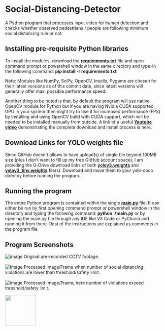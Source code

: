 # Social-Distancing-Detector
A Python program that processes input video for human detection and checks whether observed pedestrians / people are following minimum social distancing rule or not.  
## Installing pre-requisite Python libraries
To install the modules, download the [**requirements.txt**](https://github.com/Sohail-Ali-555/Social-Distancing-Detector/blob/main/requirements.txt) file and open command prompt or powershell window in the same directory and type-in the following command:
**pip install -r requirements.txt**

Note: Modules like NumPy, SciPy, OpenCV, Imutils, Pygame are chosen for their latest versions as of this commit date, since latest versions will generally offer max. possible performance speed.

Another thing to be noted is that, by default the program will use native OpenCV module for Python but if you are having Nvidia CUDA supported GPU in your system then might try to use it for increased performance (FPS) by installing and using OpenCV build with CUDA support, which will be needed to be installed manually from outside.
A link of a useful [**Youtube video**](https://www.youtube.com/watch?v=YsmhKar8oOc&t=463s) demonstrating the complete download and install process is here.

## Download Links for YOLO weights file
Since GitHub doesn't allows to have upload(s) of single file beyond 100MB size (plus I don't want to fill up my free GitHub account space), I am providing the G-Drive download links of both [**yolov3.weights**](https://drive.google.com/file/d/1P1SMncvkgbFfPwPs-TOn2pw39lzG1GCV/view?usp=drive_link) and [**yolov3_tiny.weights**](https://drive.google.com/file/d/1W5XsEmBw3HQ5r-ebwCjRIPTgwEcPo5dt/view?usp=drive_link) file(s). Download and move them to your yolo-coco directoy before running the program.  

## Running the program
The entire Python program is contained within the single [**main.py**](https://github.com/Sohail-Ali-555/Social-Distancing-Detector/blob/main/main.py) file. It can either be run by first opening command prompt or powershell window in the directory and typing the following command: **python .\main.py**
or by opening the main.py file through any IDE like VS Code or PyCharm and running it from there.
Rest of the instructions are explained as comments in the program file.

## Program Screenshots
![image](https://github.com/Sohail-Ali-555/Social-Distancing-Detector/assets/103688890/926d682f-9b2a-499e-b37f-fdb69ecde30d)
Original pre-recorded CCTV footage.
<br><br>
![image](https://github.com/Sohail-Ali-555/Social-Distancing-Detector/assets/103688890/ffcd7319-1f8d-4687-8fe3-2ce0dada0159)
Processed Image/Frame when number of social distancing violations are lower than threshold/safety limit.
<br><br>
![image](https://github.com/Sohail-Ali-555/Social-Distancing-Detector/assets/103688890/b248c566-f0d5-4361-97aa-f4437b98586e)
Processed Image/Frame, here number of violations exceed threshold/safety limit. 

<img src="https://github.com/Sohail-Ali-555/Social-Distancing-Detector/assets/103688890/b248c566-f0d5-4361-97aa-f4437b98586e" width="100" height="100">
